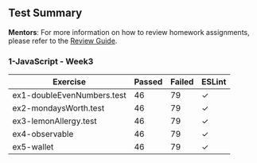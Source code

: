 ## Test Summary

**Mentors**: For more information on how to review homework assignments, please refer to the [Review Guide](https://github.com/HackYourFuture/mentors/blob/main/assignment-support/review-guide.md).

### 1-JavaScript - Week3

|          Exercise          | Passed | Failed | ESLint |
|----------------------------|--------|--------|--------|
| ex1-doubleEvenNumbers.test |   46   |   79   |   ✓    |
| ex2-mondaysWorth.test      |   46   |   79   |   ✓    |
| ex3-lemonAllergy.test      |   46   |   79   |   ✓    |
| ex4-observable             |   46   |   79   |   ✓    |
| ex5-wallet                 |   46   |   79   |   ✓    |
